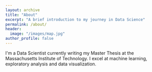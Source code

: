 ```yaml
---
layout: archive
title: "About"
excerpt: "A brief introduction to my journey in Data Science"
permalink: /about/
header:
  image: "/images/map.jpg"
author_profile: false
---
```


I'm a Data Scientist currently writing my Master Thesis at the Massachusetts Institute of Technology.
I excel at machine learning, exploratory analysis and data visualization.
